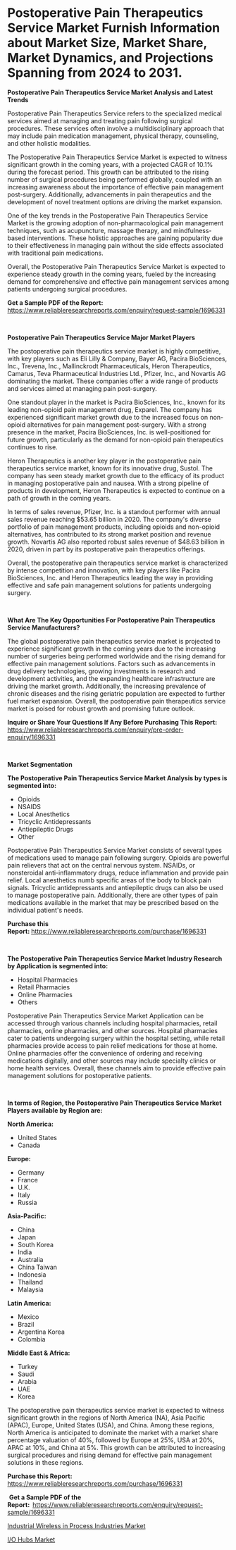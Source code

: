 <p><h1>Postoperative Pain Therapeutics Service Market Furnish Information about Market Size, Market Share, Market Dynamics, and Projections Spanning from 2024 to 2031.</h1></p><p><strong>Postoperative Pain Therapeutics Service Market Analysis and Latest Trends</strong></p>
<p><p>Postoperative Pain Therapeutics Service refers to the specialized medical services aimed at managing and treating pain following surgical procedures. These services often involve a multidisciplinary approach that may include pain medication management, physical therapy, counseling, and other holistic modalities.</p><p>The Postoperative Pain Therapeutics Service Market is expected to witness significant growth in the coming years, with a projected CAGR of 10.1% during the forecast period. This growth can be attributed to the rising number of surgical procedures being performed globally, coupled with an increasing awareness about the importance of effective pain management post-surgery. Additionally, advancements in pain therapeutics and the development of novel treatment options are driving the market expansion.</p><p>One of the key trends in the Postoperative Pain Therapeutics Service Market is the growing adoption of non-pharmacological pain management techniques, such as acupuncture, massage therapy, and mindfulness-based interventions. These holistic approaches are gaining popularity due to their effectiveness in managing pain without the side effects associated with traditional pain medications.</p><p>Overall, the Postoperative Pain Therapeutics Service Market is expected to experience steady growth in the coming years, fueled by the increasing demand for comprehensive and effective pain management services among patients undergoing surgical procedures.</p></p>
<p><strong>Get a Sample PDF of the Report:&nbsp;</strong> <a href="https://www.reliableresearchreports.com/enquiry/request-sample/1696331">https://www.reliableresearchreports.com/enquiry/request-sample/1696331</a></p>
<p>&nbsp;</p>
<p><strong>Postoperative Pain Therapeutics Service Major Market Players</strong></p>
<p><p>The postoperative pain therapeutics service market is highly competitive, with key players such as Eli Lilly & Company, Bayer AG, Pacira BioSciences, Inc., Trevena, Inc., Mallinckrodt Pharmaceuticals, Heron Therapeutics, Camarus, Teva Pharmaceutical Industries Ltd., Pfizer, Inc., and Novartis AG dominating the market. These companies offer a wide range of products and services aimed at managing pain post-surgery.</p><p>One standout player in the market is Pacira BioSciences, Inc., known for its leading non-opioid pain management drug, Exparel. The company has experienced significant market growth due to the increased focus on non-opioid alternatives for pain management post-surgery. With a strong presence in the market, Pacira BioSciences, Inc. is well-positioned for future growth, particularly as the demand for non-opioid pain therapeutics continues to rise.</p><p>Heron Therapeutics is another key player in the postoperative pain therapeutics service market, known for its innovative drug, Sustol. The company has seen steady market growth due to the efficacy of its product in managing postoperative pain and nausea. With a strong pipeline of products in development, Heron Therapeutics is expected to continue on a path of growth in the coming years.</p><p>In terms of sales revenue, Pfizer, Inc. is a standout performer with annual sales revenue reaching $53.65 billion in 2020. The company's diverse portfolio of pain management products, including opioids and non-opioid alternatives, has contributed to its strong market position and revenue growth. Novartis AG also reported robust sales revenue of $48.63 billion in 2020, driven in part by its postoperative pain therapeutics offerings.</p><p>Overall, the postoperative pain therapeutics service market is characterized by intense competition and innovation, with key players like Pacira BioSciences, Inc. and Heron Therapeutics leading the way in providing effective and safe pain management solutions for patients undergoing surgery.</p></p>
<p>&nbsp;</p>
<p><strong>What Are The Key Opportunities For Postoperative Pain Therapeutics Service Manufacturers?</strong></p>
<p><p>The global postoperative pain therapeutics service market is projected to experience significant growth in the coming years due to the increasing number of surgeries being performed worldwide and the rising demand for effective pain management solutions. Factors such as advancements in drug delivery technologies, growing investments in research and development activities, and the expanding healthcare infrastructure are driving the market growth. Additionally, the increasing prevalence of chronic diseases and the rising geriatric population are expected to further fuel market expansion. Overall, the postoperative pain therapeutics service market is poised for robust growth and promising future outlook.</p></p>
<p><strong>Inquire or Share Your Questions If Any Before Purchasing This Report:</strong> <a href="https://www.reliableresearchreports.com/enquiry/pre-order-enquiry/1696331">https://www.reliableresearchreports.com/enquiry/pre-order-enquiry/1696331</a></p>
<p>&nbsp;</p>
<p><strong>Market Segmentation</strong></p>
<p><strong>The Postoperative Pain Therapeutics Service Market Analysis by types is segmented into:</strong></p>
<p><ul><li>Opioids</li><li>NSAIDS</li><li>Local Anesthetics</li><li>Tricyclic Antidepressants</li><li>Antiepileptic Drugs</li><li>Other</li></ul></p>
<p><p>Postoperative Pain Therapeutics Service Market consists of several types of medications used to manage pain following surgery. Opioids are powerful pain relievers that act on the central nervous system. NSAIDs, or nonsteroidal anti-inflammatory drugs, reduce inflammation and provide pain relief. Local anesthetics numb specific areas of the body to block pain signals. Tricyclic antidepressants and antiepileptic drugs can also be used to manage postoperative pain. Additionally, there are other types of pain medications available in the market that may be prescribed based on the individual patient's needs.</p></p>
<p><strong>Purchase this Report:&nbsp;</strong><a href="https://www.reliableresearchreports.com/purchase/1696331">https://www.reliableresearchreports.com/purchase/1696331</a></p>
<p>&nbsp;</p>
<p><strong>The Postoperative Pain Therapeutics Service Market Industry Research by Application is segmented into:</strong></p>
<p><ul><li>Hospital Pharmacies</li><li>Retail Pharmacies</li><li>Online Pharmacies</li><li>Others</li></ul></p>
<p><p>Postoperative Pain Therapeutics Service Market Application can be accessed through various channels including hospital pharmacies, retail pharmacies, online pharmacies, and other sources. Hospital pharmacies cater to patients undergoing surgery within the hospital setting, while retail pharmacies provide access to pain relief medications for those at home. Online pharmacies offer the convenience of ordering and receiving medications digitally, and other sources may include specialty clinics or home health services. Overall, these channels aim to provide effective pain management solutions for postoperative patients.</p></p>
<p>&nbsp;</p>
<p><strong>In terms of Region, the Postoperative Pain Therapeutics Service Market Players available by Region are:</strong></p>
<p>
    <p> <strong> North America: </strong>
        <ul>
            <li>United States</li>
            <li>Canada</li>
        </ul>
        </p> 
    <p> <strong> Europe: </strong>
        <ul>
            <li>Germany</li>
            <li>France</li>
            <li>U.K.</li>
            <li>Italy</li>
            <li>Russia</li>
        </ul>
        </p> 
    <p> <strong> Asia-Pacific: </strong>
        <ul>
            <li>China</li>
            <li>Japan</li>
            <li>South Korea</li>
            <li>India</li>
            <li>Australia</li>
            <li>China Taiwan</li>
            <li>Indonesia</li>
            <li>Thailand</li>
            <li>Malaysia</li>
        </ul>
        </p> 
    <p> <strong> Latin America: </strong>
        <ul>
            <li>Mexico</li>
            <li>Brazil</li>
            <li>Argentina Korea</li>
            <li>Colombia</li>
        </ul>
        </p> 
    <p> <strong> Middle East & Africa: </strong>
        <ul>
            <li>Turkey</li>
            <li>Saudi</li>
            <li>Arabia</li>
            <li>UAE</li>
            <li>Korea</li>
        </ul>
    </p>
    </p>
<p><p>The postoperative pain therapeutics service market is expected to witness significant growth in the regions of North America (NA), Asia Pacific (APAC), Europe, United States (USA), and China. Among these regions, North America is anticipated to dominate the market with a market share percentage valuation of 40%, followed by Europe at 25%, USA at 20%, APAC at 10%, and China at 5%. This growth can be attributed to increasing surgical procedures and rising demand for effective pain management solutions in these regions.</p></p>
<p><strong>Purchase this Report: </strong><a href="https://www.reliableresearchreports.com/purchase/1696331">https://www.reliableresearchreports.com/purchase/1696331</a></p>
<p>&nbsp;<strong>Get a Sample PDF of the Report:&nbsp;&nbsp;</strong><a href="https://www.reliableresearchreports.com/enquiry/request-sample/1696331">https://www.reliableresearchreports.com/enquiry/request-sample/1696331</a></p>
<p><strong></strong></p>
<p><p><a href="https://issuu.com/reportprime-2/docs/industrial-wireless-in-process-industries-market-s">Industrial Wireless in Process Industries Market</a></p><p><a href="https://issuu.com/reportprime-2/docs/io-hubs-market-size-2030.pptx">I/O Hubs Market</a></p></p>
